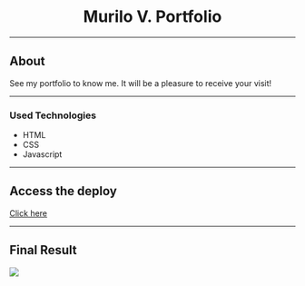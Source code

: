 <h1 align="center">Murilo V. Portfolio</h1>

---

## About
 See my portfolio to know me. It will be a pleasure to receive your visit!

---

### Used Technologies

* HTML
* CSS
* Javascript

---

## Access the deploy
[Click here](https://murilo-v.netlify.app)

---

## Final Result
![](images/prototype.png)